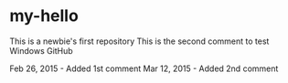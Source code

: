 # my-hello
This is a newbie's first repository
This is the second comment to test Windows GitHub

Feb 26, 2015 - Added 1st comment
Mar 12, 2015 - Added 2nd comment
